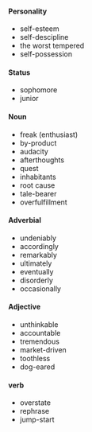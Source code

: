 #### Personality

* self-esteem
* self-descipline
* the worst tempered
* self-possession

#### Status

* sophomore
* junior

#### Noun

* freak (enthusiast)
* by-product
* audacity
* afterthoughts
* quest
* inhabitants
* root cause
* tale-bearer
* overfulfillment

#### Adverbial

* undeniably
* accordingly
* remarkably
* ultimately
* eventually
* disorderly
* occasionally

#### Adjective

* unthinkable
* accountable
* tremendous
* market-driven
* toothless
* dog-eared

#### verb

* overstate
* rephrase
* jump-start